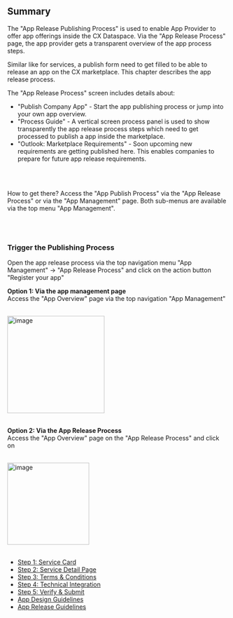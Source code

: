 ## Summary

The "App Release Publishing Process" is used to enable App Provider to offer app offerings inside the CX Dataspace.
Via the "App Release Process" page, the app provider gets a transparent overview of the app process steps.

Similar like for services, a publish form need to get filled to be able to release an app on the CX marketplace.
This chapter describes the app release process.

The "App Release Process" screen includes details about:

- "Publish Company App" - Start the app publishing process or jump into your own app overview.
- "Process Guide" - A vertical screen process panel is used to show transparently the app release process steps which need to get processed to publish a app inside the marketplace.
- "Outlook: Marketplace Requirements" - Soon upcoming new requirements are getting published here. This enables companies to prepare for future app release requirements.

<br>
<br>

How to get there?
Access the "App Publish Process" via the "App Release Process" or via the "App Management" page. Both sub-menus are available via the top menu "App Management".

<br>
<br>

### Trigger the Publishing Process

Open the app release process via the top navigation menu "App Management" -> "App Release Process" and click on the action button "Register your app"

<strong> Option 1: Via the app management page </strong>
<br>
Access the "App Overview" page via the top navigation "App Management"
<br>
<br>

<img width="222" alt="image" src="https://user-images.githubusercontent.com/94133633/218282685-019ea98f-e77d-4fe8-a811-46d4cdf0a2d3.png">

<br>
<br>

<strong> Option 2: Via the App Release Process </strong>
<br>
Access the "App Overview" page on the "App Release Process"
and click on
<br>
<br>

<img width="187" alt="image" src="https://user-images.githubusercontent.com/94133633/218282773-a7d2479e-5e90-456c-b70b-ed54730440bf.png">

<br>
<br>

- [Step 1: Service Card](./01.%20App%20Card.md)
- [Step 2: Service Detail Page](./02.%20App%20Detail%20Page.md)
- [Step 3: Terms & Conditions](./03.Terms%26Conditions.md)
- [Step 4: Technical Integration](./04.Technical%20Integration.md)
- [Step 5: Verify & Submit](./05.Verify%20%26%20Submit.md)
- [App Design Guidelines](./App-Design_guidelines.md)
- [App Release Guidelines](./App-Release_guidelines.md)

<br>
<br>
